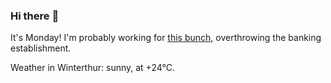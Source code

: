 ### Hi there :wave:

It's Monday! I'm probably working for [this bunch](https://github.com/kohofinancial), overthrowing the banking establishment.

Weather in Winterthur: sunny, at +24°C.
